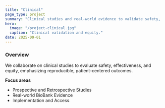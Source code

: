 ```yaml
---
title: "Clinical"
page_type: project
summary: "Clinical studies and real-world evidence to validate safety, effectiveness, and equity of interventions as well as identify future biomarkers for therapeutic intervention and monitoring."
hero:
  image: "/project-clinical.jpg"
  caption: "Clinical validation and equity."
date: 2025-09-01
---
```


### Overview
We collaborate on clinical studies to evaluate safety, effectiveness, and equity, emphasizing reproducible, patient-centered outcomes.

**Focus areas**
- Prospective and Retrospective Studies
- Real-world BioBank Evidence
- Implementation and Access
